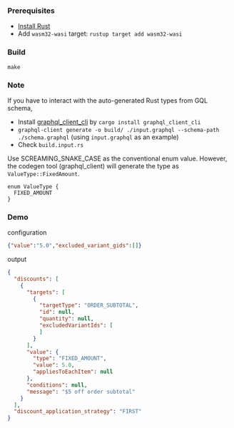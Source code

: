 ### Prerequisites

* [Install Rust](https://www.rust-lang.org/tools/install)
* Add `wasm32-wasi` target: `rustup target add wasm32-wasi`

### Build

```
make
```

### Note

If you have to interact with the auto-generated Rust types from GQL schema,

  * Install [graphql_client_cli](https://github.com/graphql-rust/graphql-client/tree/main/graphql_client_cli) by `cargo install graphql_client_cli`
  * `graphql-client generate -o build/ ./input.graphql --schema-path ./schema.graphql` (using `input.graphql` as an example)
  * Check `build.input.rs`

Use SCREAMING_SNAKE_CASE as the conventional enum value. However, the codegen tool (graphql_client)
will generate the type as `ValueType::FixedAmount`.

```
enum ValueType {
  FIXED_AMOUNT
}
```

### Demo

configuration

```json
{"value":"5.0","excluded_variant_gids":[]}
```

output

```JSON
{
  "discounts": [
    {
      "targets": [
        {
          "targetType": "ORDER_SUBTOTAL",
          "id": null,
          "quantity": null,
          "excludedVariantIds": [
          ]
        }
      ],
      "value": {
        "type": "FIXED_AMOUNT",
        "value": 5.0,
        "appliesToEachItem": null
      },
      "conditions": null,
      "message": "$5 off order subtotal"
    }
  ],
  "discount_application_strategy": "FIRST"
}
```


